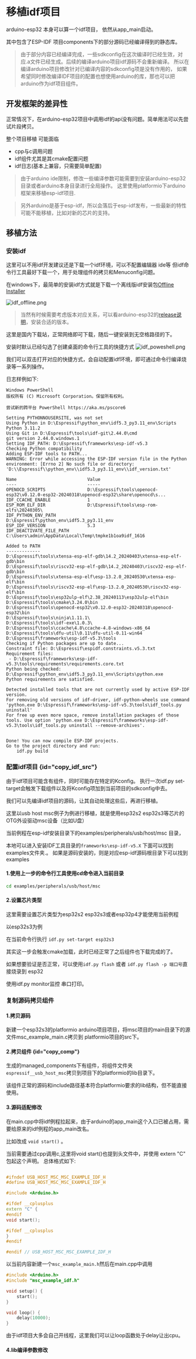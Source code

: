 # 移植idf项目 

arduino-esp32 本身可以算一个idf项目， 依然从app_main启动。

其中包含了ESP-IDF 项目components下的部分源码已经编译得到的静态库。

>由于部分内容已经编译完成，一些sdkconfig在这次编译时已经生效，对应.a文件已经生成。后续的编译arduino项目idf源码不会重新编译。
> 所以在编译arduino项目修改针对已编译内容的sdkconfig项是没有作用的，
> 如果希望同时修改编译IDF项目的配置也想使用arduino的库，那也可以把arduino作为idf项目组件。

## 开发框架的差异性

正常情况下，在arduino-esp32项目中调用idf的api没有问题。简单用法可以先尝试片段拷贝。

整个项目移植 可能面临 
* cpp与c调用问题
* idf组件尤其是其cmake配置问题
* idf日志(基本上兼容，只需要简单配置)

>由于arduino ide限制，修改一些编译参数可能需要到安装arduino-esp32目录或者arduino本身目录进行全局操作。
这里使用platformio下arduino框架来移植esp-idf项目.

>另外arduino是基于esp-idf，所以会落后于esp-idf发布，一些最新的特性可能不能移植，比如对新的芯片的支持。

## 移植方法

### 安装idf

这里可以不用idf开发建议还是下载一个idf环境，可以不配置编辑器 ide等 但idf命令行工具最好下载一个，用于处理组件的拷贝和Menuconfig问题。

在windows下，最简单的安装idf方式就是下载一个离线版idf安装包[Offline Installer](https://dl.espressif.com/dl/esp-idf/?idf=4.4)

![idf_offline.png](idf_offline.png)

>当然有时候需要考虑版本对应关系，可以看arduino-esp32的[release说明](https://github.com/espressif/arduino-esp32/releases)，安装合适的版本。

这里是国内下载站，正常网络即可下载，随后一键安装到无空格路径的下。

安装时默认已经勾选了创建桌面的命令行工具的快捷方式
![idf_poweshell.png](idf_poweshell.png)

我们可以双击打开对应的快捷方式，会自动配置idf环境，即可通过命令行编译烧录等一系列操作。

日志样例如下:

```text
Windows PowerShell
版权所有 (C) Microsoft Corporation。保留所有权利。

尝试新的跨平台 PowerShell https://aka.ms/pscore6

Setting PYTHONNOUSERSITE, was not set
Using Python in D:\Espressif\python_env\idf5.3_py3.11_env\Scripts
Python 3.11.2
Using Git in D:\Espressif\tools\idf-git\2.44.0\cmd
git version 2.44.0.windows.1
Setting IDF_PATH: D:\Espressif\frameworks\esp-idf-v5.3
Checking Python compatibility
Adding ESP-IDF tools to PATH...
WARNING: Error while accessing the ESP-IDF version file in the Python environment: [Errno 2] No such file or directory: 'D:\\Espressif\\python_env\\idf5.3_py3.11_env\\idf_version.txt'

Name                           Value
----                           -----
OPENOCD_SCRIPTS                D:\Espressif\tools\openocd-esp32\v0.12.0-esp32-20240318\openocd-esp32\share\openocd\s...
IDF_CCACHE_ENABLE              1
ESP_ROM_ELF_DIR                D:\Espressif\tools\esp-rom-elfs\20240305\
IDF_PYTHON_ENV_PATH            D:\Espressif\python_env\idf5.3_py3.11_env
ESP_IDF_VERSION                5.3
IDF_DEACTIVATE_FILE_PATH       C:\Users\admin\AppData\Local\Temp\tmpke1b1oa9idf_1616

Added to PATH
-------------
D:\Espressif\tools\xtensa-esp-elf-gdb\14.2_20240403\xtensa-esp-elf-gdb\bin
D:\Espressif\tools\riscv32-esp-elf-gdb\14.2_20240403\riscv32-esp-elf-gdb\bin
D:\Espressif\tools\xtensa-esp-elf\esp-13.2.0_20240530\xtensa-esp-elf\bin
D:\Espressif\tools\riscv32-esp-elf\esp-13.2.0_20240530\riscv32-esp-elf\bin
D:\Espressif\tools\esp32ulp-elf\2.38_20240113\esp32ulp-elf\bin
D:\Espressif\tools\cmake\3.24.0\bin
D:\Espressif\tools\openocd-esp32\v0.12.0-esp32-20240318\openocd-esp32\bin
D:\Espressif\tools\ninja\1.11.1\
D:\Espressif\tools\idf-exe\1.0.3\
D:\Espressif\tools\ccache\4.8\ccache-4.8-windows-x86_64
D:\Espressif\tools\dfu-util\0.11\dfu-util-0.11-win64
D:\Espressif\frameworks\esp-idf-v5.3\tools
Checking if Python packages are up to date...
Constraint file: D:\Espressif\espidf.constraints.v5.3.txt
Requirement files:
 - D:\Espressif\frameworks\esp-idf-v5.3\tools\requirements\requirements.core.txt
Python being checked: D:\Espressif\python_env\idf5.3_py3.11_env\Scripts\python.exe
Python requirements are satisfied.

Detected installed tools that are not currently used by active ESP-IDF version.
For removing old versions of idf-driver, idf-python-wheels use command 'python.exe D:\Espressif\frameworks\esp-idf-v5.3\tools\idf_tools.py uninstall'
For free up even more space, remove installation packages of those tools. Use option 'python.exe D:\Espressif\frameworks\esp-idf-v5.3\tools\idf_tools.py uninstall --remove-archives'.


Done! You can now compile ESP-IDF projects.
Go to the project directory and run:
    idf.py build
```



### 配置idf项目 {id="copy_idf_src"}

由于idf项目可能含有组件，同时可能存在特定的Kconfig。 执行一次idf.py set-target会触发下载组件以及将Kconfig项加到当前项目的sdkconfig中去。

我们可以先编译idf项目的源码，让其自动处理这些后，再进行移植。

这里以usb host msc例子为例进行移植，就是使用esp32s2 esp32s3等芯片的OTG外设驱动msc设备（比如U盘）

当前例程在esp-idf安装目录下的examples/peripherals/usb/host/msc 目录，

本地可以进入安装IDF工具目录的`frameworks\esp-idf-v5.X` 下面可以找到examples文件夹.。
如果是源码安装的，则是对应esp-idf源码根目录下可以找到examples

#### 1.使用上一步的命令行工具使用cd命令进入当前目录
```Bash
cd examples/peripherals/usb/host/msc
```

#### 2.设置芯片类型

这里需要设置芯片类型为esp32s2 esp32s3或者esp32p4才能使用当前例程

以esp32s3为例

在当前命令行执行 `idf.py set-target esp32s3`

其实这一步会触发cmake加载，此时已经正常了之后组件也下载完成的了。

如果想要验证是否正常，可以使用`idf.py flash` 或者  `idf.py flash -p 端口号`直接烧录到 esp32

使用idf.py monitor监控 串口打印。

### 复制源码拷贝组件

#### 1.拷贝源码
新建一个esp32s3的platformio arduino项目项目，将msc项目的main目录下的源文件msc_example_main.c拷贝到
platformio项目的src下。

#### 2.拷贝组件 {id="copy_comp"}

生成的managed_components下有组件，将组件文件夹`espressif__usb_host_msc`拷贝到项目下的platformio的lib目录下。

该组件正常的源码和include路径基本符合platformio要求的lib结构，但不能直接使用。

#### 3.源码适配修改

在main.cpp中将idf例程拉起来，由于arduino的app_main这个入口已被占用，需要给原来的idf例程的app_main改名。

比如改成 `void start()` 。

当前需要通过cpp调用c,这里将void start()也提到头文件中，并使用 extern "C" 包起这个声明。
 总体格式如下:
```cpp

#ifndef USB_HOST_MSC_MSC_EXAMPLE_IDF_H
#define USB_HOST_MSC_MSC_EXAMPLE_IDF_H

#include <Arduino.h>

#ifdef __cplusplus
extern "C" {
#endif
void start();

#ifdef __cplusplus
}
#endif

#endif // USB_HOST_MSC_MSC_EXAMPLE_IDF_H
```

以当前内容新建一个`msc_example_main.h`然后在main.cpp中调用
```C++
#include <Arduino.h>
#include "msc_example_idf.h"

void setup() {
    start();
}

void loop() {
    delay(10000);
}
```

由于idf项目大多会自己开线程，这里我们可以让loop函数处于delay让出cpu。

#### 4.lib编译参数修改






